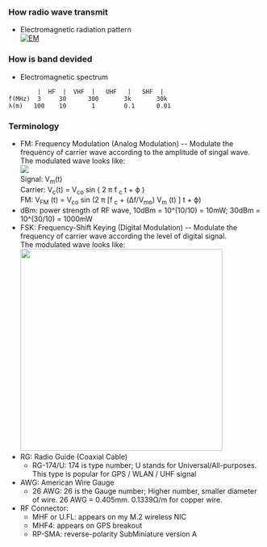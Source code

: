### How radio wave transmit
* Electromagnetic radiation pattern<br/>
[![EM](http://img.youtube.com/vi/FWCN_uI5ygY/0.jpg)](https://youtu.be/FWCN_uI5ygY "EM")
### How is band devided 
* Electromagnetic spectrum 
```
        |  HF  |  VHF  |   UHF   |   SHF  |
f(MHz)  3     30      300       3k       30k
λ(m)   100    10       1        0.1      0.01
``` 
### Terminology
* FM: Frequency Modulation (Analog Modulation) -- Modulate the frequency of carrier wave according to the amplitude of singal wave. 
<br/>The modulated wave looks like:<br/>
<img src='https://upload.wikimedia.org/wikipedia/commons/a/a4/Amfm3-en-de.gif'></img><br/>
Signal:  V<SUB>m</SUB>(t) <br/>
Carrier:  V<SUB>c</SUB>(t) = V<SUB>co</SUB> sin ( 2 π f <SUB>c</SUB> t + ϕ ) <br/>
FM:  V<SUB>FM</SUB> (t) = V<SUB>co</SUB> sin (2 π [f <SUB>c</SUB> + (Δf/V<SUB>mo</SUB>) V<SUB>m</SUB> (t) ] t + ϕ) <br/>
* dBm: power strength of RF wave, 10dBm = 10^(10/10) = 10mW; 30dBm = 10^(30/10) = 1000mW  
* FSK: Frequency-Shift Keying (Digital Modulation) -- Modulate the frequency of carrier wave according the level of digital signal. 
<br/>The modulated wave looks like:<br/>
<img src='https://upload.wikimedia.org/wikipedia/commons/3/39/Fsk.svg' width='400' height='400'></img> 
* RG: Radio Guide (Coaxial Cable)
  * RG-174/U: 174 is type number; U stands for Universal/All-purposes. This type is popular for GPS / WLAN / UHF signal
* AWG: American Wire Gauge
  * 26 AWG: 26 is the Gauge number; Higher number, smaller diameter of wire. 26 AWG = 0.405mm. 0.1339Ω/m for copper wire. 
* RF Connector:
  * MHF or U.FL: appears on my M.2 wireless NIC
  * MHF4: appears on GPS breakout
  * RP-SMA: reverse-polarity SubMiniature version A  
